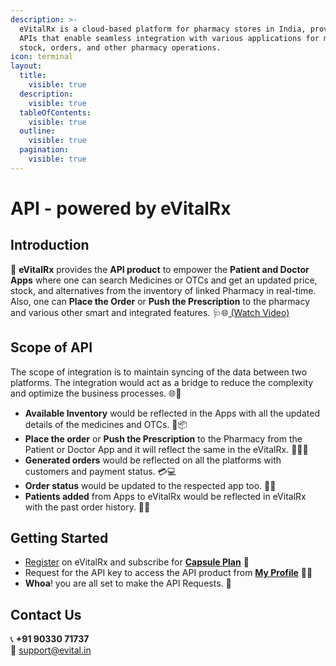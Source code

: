 ```yaml
---
description: >-
  eVitalRx is a cloud-based platform for pharmacy stores in India, providing
  APIs that enable seamless integration with various applications for managing
  stock, orders, and other pharmacy operations.
icon: terminal
layout:
  title:
    visible: true
  description:
    visible: true
  tableOfContents:
    visible: true
  outline:
    visible: true
  pagination:
    visible: true
---
```


# API - powered by eVitalRx

## Introduction

🚀 **eVitalRx** provides the **API product** to empower the **Patient and Doctor Apps** where one can search Medicines or OTCs and get an updated price, stock, and alternatives from the inventory of linked Pharmacy in real-time. Also, one can **Place the Order** or **Push the Prescription** to the pharmacy and various other smart and integrated features.  🩺🌐[ (Watch Video)](https://youtu.be/ZTnMWageP_M?si=Qj_HEhBkv5A34wKb)

## Scope of API

The scope of integration is to maintain syncing of the data between two platforms. The integration would act as a bridge to reduce the complexity and optimize the business processes. 🌐🔗

* **Available Inventory** would be reflected in the Apps with all the updated details of the medicines and OTCs. 💊📦
* **Place the order** or **Push the Prescription** to the Pharmacy from the Patient or Doctor App and it will reflect the same in the eVitalRx. 🛒📲💊
* **Generated orders** would be reflected on all the platforms with customers and payment status. 💳💻
* **Order status** would be updated to the respected app too. 📱🔄
* **Patients added** from Apps to eVitalRx would be reflected in eVitalRx with the past order history. 🏥📜

## Getting Started

* [Register](https://www.evitalrx.in/login?type=signup) on eVitalRx and subscribe for [**Capsule Plan**](https://www.evitalrx.in/pricing) 💊
* Request for the API key to access the API product from [**My Profile**](https://www.evitalrx.in/profile/settings)  🔑👤
* **Whoa**! you are all set to make the API Requests. 🚀

## Contact Us

📞 **+91 90330 71737**\
📧 [support@evital.in](mailto:support@evital.in)
